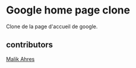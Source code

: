 # Google home page clone

Clone de la page d'accueil de google.

## contributors

[Malik Ahres](https://github.com/Malik42)